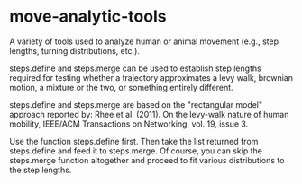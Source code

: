 # move-analytic-tools
A variety of tools used to analyze human or animal movement (e.g., step lengths, turning distributions, etc.).

steps.define and steps.merge can be used to establish step lengths required for testing whether a trajectory approximates a levy walk, brownian motion, a mixture or the two, or something entirely different.

steps.define and steps.merge are based on the "rectangular model" approach reported by:
      Rhee et al. (2011). On the levy-walk nature of human mobility, IEEE/ACM Transactions on Networking, vol. 19,             issue 3.
 
Use the function steps.define first. Then take the list returned from steps.define and feed it to steps.merge. Of course, you can skip the steps.merge function altogether and proceed to fit various distributions to the step lengths.
